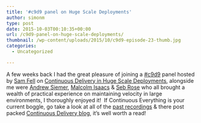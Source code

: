 ```yaml
---
title: '#c9d9 panel on Huge Scale Deployments'
author: simonm
type: post
date: 2015-10-03T00:10:35+00:00
url: /c9d9-panel-on-huge-scale-deployments/
thumbnail: /wp-content/uploads/2015/10/c9d9-episode-23-thumb.jpg
categories:
  - Uncategorized

---
```

A few weeks back I had the great pleasure of joining a [#c9d9][1] panel hosted by [Sam Fell][2] on [Continuous Delivery in Huge Scale Deployments][3], alongside me were [Andrew Siemer][4], [Malcolm Isaacs][5] & [Seb Rose][6] who all brought a wealth of practical experience on maintaining velocity in large environments, I thoroughly enjoyed it!  If Continuous Everything is your current boggle, go take a look at all of the [past recordings][1] & there post packed [Continuous Delivery blog][7], it&#8217;s well worth a read!

 [1]: http://electric-cloud.com/lp/continuous-discussions/
 [2]: http://twitter.com/samueldfell
 [3]: http://electric-cloud.com/blog/2015/08/continuous-discussions-c9d9-episode-23-recap-huge-scale-deployments/
 [4]: http://twitter.com/asiemer
 [5]: http://twitter.com/MalcolmIsaacs
 [6]: http://twitter.com/sebrose
 [7]: http://electric-cloud.com/blog/
